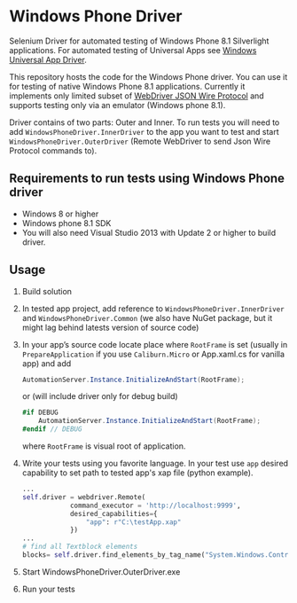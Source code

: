 Windows Phone Driver
====================

Selenium Driver for automated testing of Windows Phone 8.1 Silverlight applications. For automated testing of Universal Apps see [Windows Universal App Driver](https://github.com/2gis/windows-universal-app-driver).

This repository hosts the code for the Windows Phone driver. You can use it for testing of native Windows Phone 8.1 applications. Currently it implements only limited subset of [WebDriver JSON Wire Protocol](https://code.google.com/p/selenium/wiki/JsonWireProtocol) and supports testing only via an emulator (Windows phone 8.1).

Driver contains of two parts: Outer and Inner. To run tests you will need to add `WindowsPhoneDriver.InnerDriver` to the app you want to test and start `WindowsPhoneDriver.OuterDriver` (Remote WebDriver to send Json Wire Protocol commands to).

Requirements to run tests using Windows Phone driver
---------------------------------------------------

* Windows 8 or higher
* Windows phone 8.1 SDK
* You will also need Visual Studio 2013 with Update 2 or higher to build driver.

Usage
-----
1. Build solution
2. In tested app project, add reference to `WindowsPhoneDriver.InnerDriver` and `WindowsPhoneDriver.Common` (we also have NuGet package, but it might lag behind latests version of source code)
3. In your app’s source code locate place where `RootFrame` is set (usually in `PrepareApplication` if you use `Caliburn.Micro` or App.xaml.cs for vanilla app) and add
    
    ```cs
    AutomationServer.Instance.InitializeAndStart(RootFrame);
    ```

    or (will include driver only for debug build)
    
    ```cs
    #if DEBUG
        AutomationServer.Instance.InitializeAndStart(RootFrame);
    #endif // DEBUG
    ```
    
    where `RootFrame` is visual root of application.

4. Write your tests using you favorite language. In your test use `app` desired capability to set path to tested app's xap file (python example).
    ```python
    ...
    self.driver = webdriver.Remote(
                command_executor = 'http://localhost:9999',
                desired_capabilities={
                    "app": r"C:\testApp.xap"
                })
    ...
    # find all Textblock elements
    blocks= self.driver.find_elements_by_tag_name("System.Windows.Controls.TextBlock")
    ```
5. Start WindowsPhoneDriver.OuterDriver.exe
6. Run your tests
